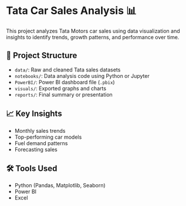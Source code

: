 # Tata Car Sales Analysis 📊

This project analyzes Tata Motors car sales using data visualization and insights to identify trends, growth patterns, and performance over time.

## 📂 Project Structure
- `data/`: Raw and cleaned Tata sales datasets
- `notebooks/`: Data analysis code using Python or Jupyter
- `PowerBI/`: Power BI dashboard file (`.pbix`)
- `visuals/`: Exported graphs and charts
- `reports/`: Final summary or presentation

## 📈 Key Insights
- Monthly sales trends
- Top-performing car models
- Fuel demand patterns
- Forecasting sales

## 🛠️ Tools Used
- Python (Pandas, Matplotlib, Seaborn)
- Power BI
- Excel
